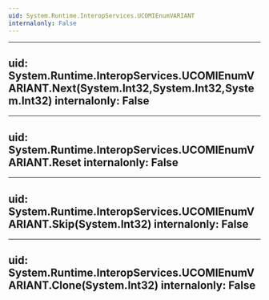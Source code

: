 ```yaml
---
uid: System.Runtime.InteropServices.UCOMIEnumVARIANT
internalonly: False
---
```


---
uid: System.Runtime.InteropServices.UCOMIEnumVARIANT.Next(System.Int32,System.Int32,System.Int32)
internalonly: False
---

---
uid: System.Runtime.InteropServices.UCOMIEnumVARIANT.Reset
internalonly: False
---

---
uid: System.Runtime.InteropServices.UCOMIEnumVARIANT.Skip(System.Int32)
internalonly: False
---

---
uid: System.Runtime.InteropServices.UCOMIEnumVARIANT.Clone(System.Int32)
internalonly: False
---

